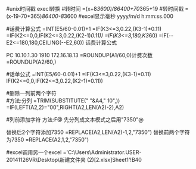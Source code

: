#unix时间戳 execl转换
#转时间
=(x+8*3600)/86400+70*365+19
#转时间戳
=(x-19-70*365)*86400-8*3600
#excel显示毫秒
yyyy/m/d h:mm:ss.000


#话费计算公式
=INT(E5/60-0.01)+1
=IF(K3<=3,0.22,(K3-1)*0.11)
=IF(K2<=0,0,IF(K2<=3,0.22,(K2-1)*0.11))
=IF(K3<=3,180,K3*60)
=IF(--E2<=180,180,CEILING(--E2,60))
话费计算公式


PC      10.10.1.30
1910    172.16.18.13
=ROUNDUP(A1/60,0)计费次数
=ROUNDUP(A2/60,)

#话单公式
=INT(E5/60-0.01)+1
=IF(K3<=3,0.22,(K3-1)*0.11)
IF(K2<=0,0,IF(K2<=3,0.22,(K2-1)*0.11))

#删除一列前两个字符   
#方法:分列
=TRIM(SUBSTITUTE(" "&A4," 10",))
=IF(LEFT(A2,2)="00",RIGHT(A2,LEN(A2)-2),A2)




#列前添加字符         方法:F@   先分列成文本模式之后用"7350"@

替换后2个字符添加7350
=REPLACE(A2,LEN(A2)-1,2,"7350")
替换前两个字符为7350
=REPLACE(A2,1,2,"7350")



#excel调用另一个excel
='C:\Users\Administrator.USER-20141126VR\Desktop\新建文件夹 (2)\[2.xlsx]Sheet1'!B40